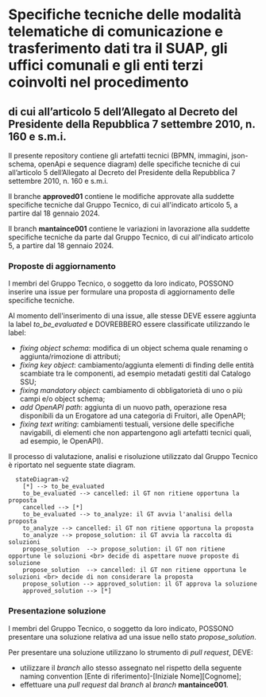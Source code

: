 # Specifiche tecniche delle modalità telematiche di comunicazione e trasferimento dati tra il SUAP, gli uffici comunali e gli enti terzi coinvolti nel procedimento
## di cui all’articolo 5 dell’Allegato al Decreto del Presidente della Repubblica 7 settembre 2010, n. 160 e s.m.i.

Il presente repository contiene gli artefatti tecnici (BPMN, immagini, json-schema, openApi e sequence diagram) delle specifiche tecniche di cui all’articolo 5 dell’Allegato al Decreto del Presidente della Repubblica 7 settembre 2010, n. 160 e s.m.i.

Il branche **approved01** contiene le modifiche approvate alla suddette specifiche tecniche dal Gruppo Tecnico, di cui all'indicato articolo 5, a partire dal 18 gennaio 2024.

Il branch **mantaince001** contiene le variazioni in lavorazione alla suddette specifiche tecniche da parte dal Gruppo Tecnico, di cui all'indicato articolo 5, a partire dal 18 gennaio 2024.

### Proposte di aggiornamento

I membri del Gruppo Tecnico, o soggetto da loro indicato, POSSONO inserire una issue per formulare una proposta di aggiornamento delle specifiche tecniche.

Al momento dell'inserimento di una issue, alle stesse DEVE essere aggiunta la label *to_be_evaluated* e DOVREBBERO essere classificate utilizzando le label:

- *fixing object schema*: modifica di un object schema quale renaming o aggiunta/rimozione di attributi;
- *fixing key object*: cambiamento/aggiunta elementi di finding delle entità scambiate tra le componenti, ad esempio metadati gestiti dal Catalogo SSU;
- *fixing mandatory object*: cambiamento di obbligatorietà di uno o più campi e/o object schema;
- *add OpenAPI path*: aggiunta di un nuovo path, operazione resa disponibili da un Erogatore ad una categoria di Fruitori, alle OpenAPI;
- *fixing text writing*: cambiamenti testuali, versione delle specifiche navigabili, di elementi che non appartengono agli artefatti tecnici quali, ad esempio, le OpenAPI).

Il processo di valutazione, analisi e risoluzione utilizzato dal Gruppo Tecnico è riportato nel seguente state diagram.

```mermaid
  stateDiagram-v2
    [*] --> to_be_evaluated
    to_be_evaluated --> cancelled: il GT non ritiene opportuna la proposta
    cancelled --> [*]
    to_be_evaluated --> to_analyze: il GT avvia l'analisi della proposta
    to_analyze --> cancelled: il GT non ritiene opportuna la proposta
    to_analyze --> propose_solution: il GT avvia la raccolta di soluzioni
    propose_solution  --> propose_solution: il GT non ritiene opportune le soluzioni <br> decide di aspettare nuove proposte di soluzione
    propose_solution  --> cancelled: il GT non ritiene opportuna le soluzioni <br> decide di non considerare la proposta
    propose_solution --> approved_solution: il GT approva la soluzione 
    approved_solution --> [*]
```

### Presentazione soluzione
I membri del Gruppo Tecnico, o soggetto da loro indicato, POSSONO presentare una soluzione relativa ad una issue nello stato *propose_solution*.

Per presentare una soluzione utilizzano lo strumento di *pull request*, DEVE:

- utilizzare il *branch* allo stesso assegnato nel rispetto della seguente naming convention [Ente di riferimento]-[Iniziale Nome][Cognome];
- effettuare una *pull request* dal *branch* al *branch* **mantaince001**.
